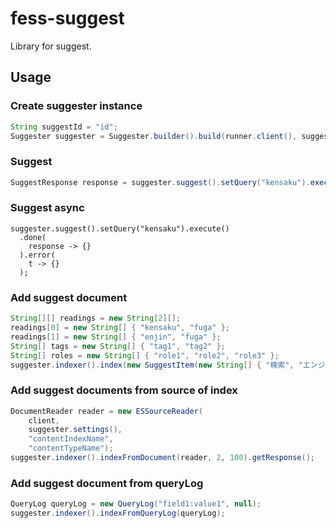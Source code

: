 
fess-suggest
============

Library for suggest.

## Usage

### Create suggester instance

```java
String suggestId = "id";
Suggester suggester = Suggester.builder().build(runner.client(), suggestId);

```

### Suggest

```java
SuggestResponse response = suggester.suggest().setQuery("kensaku").execute().getResponse();
```

### Suggest async

```
suggester.suggest().setQuery("kensaku").execute()
  .done(
    response -> {}
  ).error(
    t -> {}
  );
```

### Add suggest document

```java
String[][] readings = new String[2][];
readings[0] = new String[] { "kensaku", "fuga" };
readings[1] = new String[] { "enjin", "fuga" };
String[] tags = new String[] { "tag1", "tag2" };
String[] roles = new String[] { "role1", "role2", "role3" };
suggester.indexer().index(new SuggestItem(new String[] { "検索", "エンジン" }, readings, 1, tags, roles, SuggestItem.Kind.DOCUMENT));
```

### Add suggest documents from source of index

```java
DocumentReader reader = new ESSourceReader(
    client,
    suggester.settings(),
    "contentIndexName",
    "contentTypeName");
suggester.indexer().indexFromDocument(reader, 2, 100).getResponse();
```

### Add suggest document from queryLog

```java
QueryLog queryLog = new QueryLog("field1:value1", null);
suggester.indexer().indexFromQueryLog(queryLog);
```
